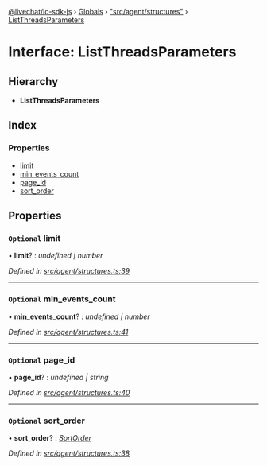 [@livechat/lc-sdk-js](../README.md) › [Globals](../globals.md) › ["src/agent/structures"](../modules/_src_agent_structures_.md) › [ListThreadsParameters](_src_agent_structures_.listthreadsparameters.md)

# Interface: ListThreadsParameters

## Hierarchy

* **ListThreadsParameters**

## Index

### Properties

* [limit](_src_agent_structures_.listthreadsparameters.md#optional-limit)
* [min_events_count](_src_agent_structures_.listthreadsparameters.md#optional-min_events_count)
* [page_id](_src_agent_structures_.listthreadsparameters.md#optional-page_id)
* [sort_order](_src_agent_structures_.listthreadsparameters.md#optional-sort_order)

## Properties

### `Optional` limit

• **limit**? : *undefined | number*

*Defined in [src/agent/structures.ts:39](https://github.com/livechat/lc-sdk-js/blob/e25bbbb/src/agent/structures.ts#L39)*

___

### `Optional` min_events_count

• **min_events_count**? : *undefined | number*

*Defined in [src/agent/structures.ts:41](https://github.com/livechat/lc-sdk-js/blob/e25bbbb/src/agent/structures.ts#L41)*

___

### `Optional` page_id

• **page_id**? : *undefined | string*

*Defined in [src/agent/structures.ts:40](https://github.com/livechat/lc-sdk-js/blob/e25bbbb/src/agent/structures.ts#L40)*

___

### `Optional` sort_order

• **sort_order**? : *[SortOrder](../enums/_src_objects_index_.sortorder.md)*

*Defined in [src/agent/structures.ts:38](https://github.com/livechat/lc-sdk-js/blob/e25bbbb/src/agent/structures.ts#L38)*
